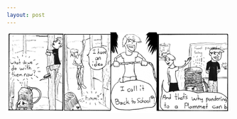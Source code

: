 ```yaml
---
layout: post
---
```


![strip](/images/posts/33.png "Rope climbing courses are hard, I'm impressed.")
